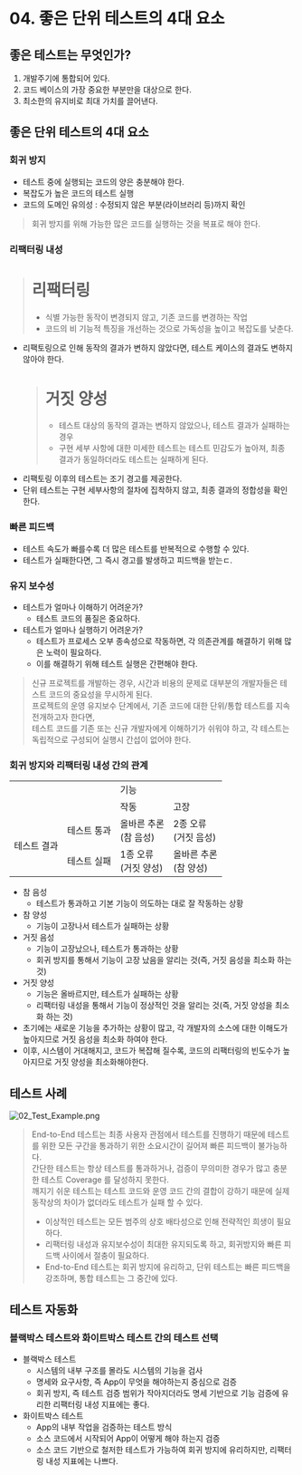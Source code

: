 # 04. 좋은 단위 테스트의 4대 요소

## 좋은 테스트는 무엇인가?

1. 개발주기에 통합되어 있다.
2. 코드 베이스의 가장 중요한 부분만을 대상으로 한다.
3. 최소한의 유지비로 최대 가치를 끌어낸다.

## 좋은 단위 테스트의 4대 요소

### 회귀 방지

- 테스트 중에 실행되는 코드의 양은 충분해야 한다.
- 복잡도가 높은 코드의 테스트 실행
- 코드의 도메인 유의성 : 수정되지 않은 부분(라이브러리 등)까지 확인

> 회귀 방지를 위해 가능한 많은 코드를 실행하는 것을 복표로 해야 한다.

### 리팩터링 내성

> # 리팩터링
> - 식별 가능한 동작이 변경되지 않고, 기존 코드를 변경하는 작업
> - 코드의 비 기능적 특징을 개선하는 것으로 가독성을 높이고 복잡도를 낮춘다.

- 리팩토링으로 인해 동작의 결과가 변하지 않았다면, 테스트 케이스의 결과도 변하지 않아야 한다.
  > # 거짓 양성
  > - 테스트 대상의 동작의 결과는 변하지 않았으나, 테스트 결과가 실패하는 경우
  > - 구현 세부 사항에 대한 미세한 테스트는 테스트 민감도가 높아져, 최종 결과가 동일하더라도 테스트는 실패하게 된다.
- 리팩토링 이후의 테스트는 조기 경고를 제공한다.
- 단위 테스트는 구현 세부사항의 절차에 집착하지 않고, 최종 결과의 정합성을 확인한다.

### 빠른 피드백

- 테스트 속도가 빠를수록 더 많은 테스트를 반복적으로 수행할 수 있다.
- 테스트가 실패한다면, 그 즉시 경고를 발생하고 피드백을 받는ㄷ.

### 유지 보수성

- 테스트가 얼마나 이해하기 어려운가?
    - 테스트 코드의 품질은 중요하다.
- 테스트가 얼마나 실행하기 어려운가?
    - 테스트가 프로세스 오부 종속성으로 작동하면, 각 의존관계를 해결하기 위해 많은 노력이 필요하다.
    - 이를 해결하기 위해 테스트 실행은 간편해야 한다.

> 신규 프로젝트를 개발하는 경우, 시간과 비용의 문제로 대부분의 개발자들은 테스트 코드의 중요성을 무시하게 된다.  
> 프로젝트의 운영 유지보수 단계에서, 기존 코드에 대한 단위/통합 테스트를 지속 전개하고자 한다면,  
> 테스트 코드를 기존 또는 신규 개발자에게 이해하기가 쉬워야 하고, 각 테스트는 독립적으로 구성되어 실행시 간섭이 없어야 한다.

### 회귀 방지와 리팩터링 내성 간의 관계

<table>
    <tr>
        <td colspan="2"></td>
        <td colspan="2">기능</td>
    </tr>
    <tr>
        <td colspan="2"></td>
        <td>작동</td>
        <td>고장</td>
    </tr>
    <tr>
        <td rowspan="2">테스트 결과</td>
        <td>테스트 통과</td>
        <td>올바른 추론<br/>(참 음성)</td>
        <td>2종 오류<br/>(거짓 음성)</td>
    </tr>
    <tr>
        <td>테스트 실패</td>
        <td>1종 오류<br/>(거짓 양성)</td>
        <td>올바른 추론<br/>(참 양성)</td>
    </tr>
</table>

- 참 음성
    - 테스트가 통과하고 기본 기능이 의도하는 대로 잘 작동하는 상황
- 참 양성
    - 기능이 고장나서 테스트가 실패하는 상황
- 거짓 음성
    - 기능이 고장났으나, 테스트가 통과하는 상황
    - 회귀 방지를 통해서 기능이 고장 났음을 알리는 것(즉, 거짓 음성을 최소화 하는 것)
- 거짓 양성
    - 기능은 올바르지만, 테스트가 실패하는 상황
    - 리팩터링 내성을 통해서 기능이 정상적인 것을 알리는 것(즉, 거짓 양성을 최소화 하는 것)
- 초기에는 새로운 기능을 추가하는 상황이 많고, 각 개발자의 소스에 대한 이해도가 높아지므로 거짓 음성을 최소화 하여야 한다.
- 이후, 시스템이 거대해지고, 코드가 복잡해 질수록, 코드의 리팩터링의 빈도수가 높아지므로 거짓 양성을 최소화해야한다.

## 테스트 사례

![02_Test_Example.png](02_Test_Example.png)

> End-to-End 테스트는 최종 사용자 관점에서 테스트를 진행하기 때문에 테스트를 위한 모든 구간을 통과하기 위한 소요시간이 길어져 빠른 피드백이 불가능하다.  
> 간단한 테스트는 항상 테스트를 통과하거나, 검증이 무의미한 경우가 많고 충분한 테스트 Coverage 를 달성하지 못한다.  
> 깨지기 쉬운 테스트는 테스트 코드와 운영 코드 간의 결합이 강하기 때문에 실제 동작상의 차이가 없더라도 테스트가 실패 할 수 있다.
> - 이상적인 테스트는 모든 범주의 상호 배타성으로 인해 전략적인 희생이 필요하다.
> - 리팩터링 내성과 유지보수성이 최대한 유지되도록 하고, 회귀방지와 빠른 피드백 사이에서 절충이 필요하다.
> - End-to-End 테스트는 회귀 방지에 유리하고, 단위 테스트는 빠른 피드백을 강조하며, 통합 테스트는 그 중간에 있다.

## 테스트 자동화

### 블랙박스 테스트와 화이트박스 테스트 간의 테스트 선택

- 블랙박스 테스트
    - 시스템의 내부 구조를 몰라도 시스템의 기능을 검사
    - 명세와 요구사항, 즉 App이 무엇을 해야하는지 중심으로 검증
    - 회귀 방지, 즉 테스트 검증 범위가 작아지더라도 명세 기반으로 기능 검증에 유리한 리팩터링 내성 지표에는 좋다.
- 화이트박스 테스트
    - App의 내부 작업을 검증하는 테스트 방식
    - 소스 코드에서 시작되어 App이 어떻게 해야 하는지 검증
    - 소스 코드 기반으로 철저한 테스트가 가능하여 회귀 방지에 유리하지만, 리팩터링 내성 지표에는 나쁘다.
